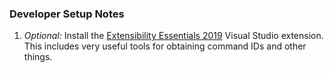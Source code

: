 ### Developer Setup Notes

1. *Optional:* Install the [Extensibility Essentials 2019](https://marketplace.visualstudio.com/items?itemName=MadsKristensen.ExtensibilityEssentials2019) Visual Studio extension.  This includes very useful tools for obtaining command IDs and other things.
